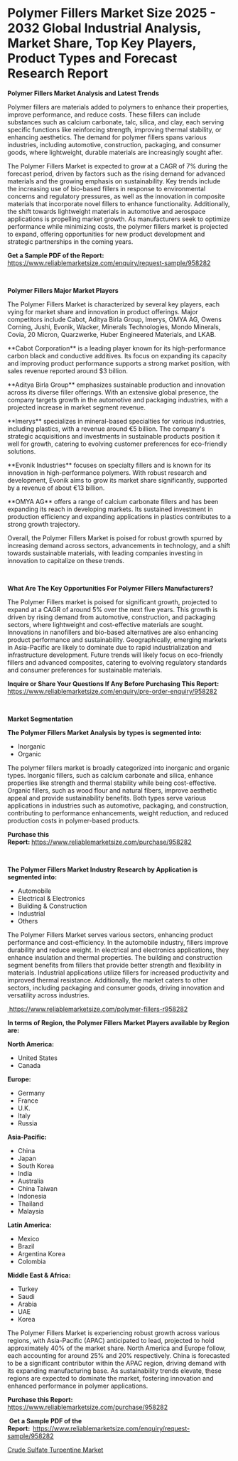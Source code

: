 <p><h1>Polymer Fillers Market Size 2025 - 2032 Global Industrial Analysis, Market Share, Top Key Players, Product Types and Forecast Research Report</h1></p><p><strong>Polymer Fillers Market Analysis and Latest Trends</strong></p>
<p><p>Polymer fillers are materials added to polymers to enhance their properties, improve performance, and reduce costs. These fillers can include substances such as calcium carbonate, talc, silica, and clay, each serving specific functions like reinforcing strength, improving thermal stability, or enhancing aesthetics. The demand for polymer fillers spans various industries, including automotive, construction, packaging, and consumer goods, where lightweight, durable materials are increasingly sought after.</p><p>The Polymer Fillers Market is expected to grow at a CAGR of 7% during the forecast period, driven by factors such as the rising demand for advanced materials and the growing emphasis on sustainability. Key trends include the increasing use of bio-based fillers in response to environmental concerns and regulatory pressures, as well as the innovation in composite materials that incorporate novel fillers to enhance functionality. Additionally, the shift towards lightweight materials in automotive and aerospace applications is propelling market growth. As manufacturers seek to optimize performance while minimizing costs, the polymer fillers market is projected to expand, offering opportunities for new product development and strategic partnerships in the coming years.</p></p>
<p><strong>Get a Sample PDF of the Report:&nbsp;</strong> <a href="https://www.reliablemarketsize.com/enquiry/request-sample/958282?utm_campaign=2946&utm_medium=2&utm_source=Github&utm_content=ia&utm_term=02042025&utm_id=polymer-fillers">https://www.reliablemarketsize.com/enquiry/request-sample/958282</a></p>
<p>&nbsp;</p>
<p><strong>Polymer Fillers Major Market Players</strong></p>
<p><p>The Polymer Fillers Market is characterized by several key players, each vying for market share and innovation in product offerings. Major competitors include Cabot, Aditya Birla Group, Imerys, OMYA AG, Owens Corning, Jushi, Evonik, Wacker, Minerals Technologies, Mondo Minerals, Covia, 20 Micron, Quarzwerke, Huber Engineered Materials, and LKAB.</p><p>**Cabot Corporation** is a leading player known for its high-performance carbon black and conductive additives. Its focus on expanding its capacity and improving product performance supports a strong market position, with sales revenue reported around $3 billion.</p><p>**Aditya Birla Group** emphasizes sustainable production and innovation across its diverse filler offerings. With an extensive global presence, the company targets growth in the automotive and packaging industries, with a projected increase in market segment revenue.</p><p>**Imerys** specializes in mineral-based specialties for various industries, including plastics, with a revenue around €5 billion. The company's strategic acquisitions and investments in sustainable products position it well for growth, catering to evolving customer preferences for eco-friendly solutions.</p><p>**Evonik Industries** focuses on specialty fillers and is known for its innovation in high-performance polymers. With robust research and development, Evonik aims to grow its market share significantly, supported by a revenue of about €13 billion.</p><p>**OMYA AG** offers a range of calcium carbonate fillers and has been expanding its reach in developing markets. Its sustained investment in production efficiency and expanding applications in plastics contributes to a strong growth trajectory.</p><p>Overall, the Polymer Fillers Market is poised for robust growth spurred by increasing demand across sectors, advancements in technology, and a shift towards sustainable materials, with leading companies investing in innovation to capitalize on these trends.</p></p>
<p>&nbsp;</p>
<p><strong>What Are The Key Opportunities For Polymer Fillers Manufacturers?</strong></p>
<p><p>The Polymer Fillers market is poised for significant growth, projected to expand at a CAGR of around 5% over the next five years. This growth is driven by rising demand from automotive, construction, and packaging sectors, where lightweight and cost-effective materials are sought. Innovations in nanofillers and bio-based alternatives are also enhancing product performance and sustainability. Geographically, emerging markets in Asia-Pacific are likely to dominate due to rapid industrialization and infrastructure development. Future trends will likely focus on eco-friendly fillers and advanced composites, catering to evolving regulatory standards and consumer preferences for sustainable materials.</p></p>
<p><strong>Inquire or Share Your Questions If Any Before Purchasing This Report:</strong> <a href="https://www.reliablemarketsize.com/enquiry/pre-order-enquiry/958282?utm_campaign=2946&utm_medium=2&utm_source=Github&utm_content=ia&utm_term=02042025&utm_id=polymer-fillers">https://www.reliablemarketsize.com/enquiry/pre-order-enquiry/958282</a></p>
<p>&nbsp;</p>
<p><strong>Market Segmentation</strong></p>
<p><strong>The Polymer Fillers Market Analysis by types is segmented into:</strong></p>
<p><ul><li>Inorganic</li><li>Organic</li></ul></p>
<p><p>The polymer fillers market is broadly categorized into inorganic and organic types. Inorganic fillers, such as calcium carbonate and silica, enhance properties like strength and thermal stability while being cost-effective. Organic fillers, such as wood flour and natural fibers, improve aesthetic appeal and provide sustainability benefits. Both types serve various applications in industries such as automotive, packaging, and construction, contributing to performance enhancements, weight reduction, and reduced production costs in polymer-based products.</p></p>
<p><strong>Purchase this Report:&nbsp;</strong><a href="https://www.reliablemarketsize.com/purchase/958282?utm_campaign=2946&utm_medium=2&utm_source=Github&utm_content=ia&utm_term=02042025&utm_id=polymer-fillers">https://www.reliablemarketsize.com/purchase/958282</a></p>
<p>&nbsp;</p>
<p><strong>The Polymer Fillers Market Industry Research by Application is segmented into:</strong></p>
<p><ul><li>Automobile</li><li>Electrical & Electronics</li><li>Building & Construction</li><li>Industrial</li><li>Others</li></ul></p>
<p><p>The Polymer Fillers Market serves various sectors, enhancing product performance and cost-efficiency. In the automobile industry, fillers improve durability and reduce weight. In electrical and electronics applications, they enhance insulation and thermal properties. The building and construction segment benefits from fillers that provide better strength and flexibility in materials. Industrial applications utilize fillers for increased productivity and improved thermal resistance. Additionally, the market caters to other sectors, including packaging and consumer goods, driving innovation and versatility across industries.</p></p>
<p><a href="https://www.reliablemarketsize.com/polymer-fillers-r958282?utm_campaign=2946&utm_medium=2&utm_source=Github&utm_content=ia&utm_term=02042025&utm_id=polymer-fillers">&nbsp;https://www.reliablemarketsize.com/polymer-fillers-r958282</a></p>
<p><strong>In terms of Region, the Polymer Fillers Market Players available by Region are:</strong></p>
<p>
    <p> <strong> North America: </strong>
        <ul>
            <li>United States</li>
            <li>Canada</li>
        </ul>
        </p> 
    <p> <strong> Europe: </strong>
        <ul>
            <li>Germany</li>
            <li>France</li>
            <li>U.K.</li>
            <li>Italy</li>
            <li>Russia</li>
        </ul>
        </p> 
    <p> <strong> Asia-Pacific: </strong>
        <ul>
            <li>China</li>
            <li>Japan</li>
            <li>South Korea</li>
            <li>India</li>
            <li>Australia</li>
            <li>China Taiwan</li>
            <li>Indonesia</li>
            <li>Thailand</li>
            <li>Malaysia</li>
        </ul>
        </p> 
    <p> <strong> Latin America: </strong>
        <ul>
            <li>Mexico</li>
            <li>Brazil</li>
            <li>Argentina Korea</li>
            <li>Colombia</li>
        </ul>
        </p> 
    <p> <strong> Middle East & Africa: </strong>
        <ul>
            <li>Turkey</li>
            <li>Saudi</li>
            <li>Arabia</li>
            <li>UAE</li>
            <li>Korea</li>
        </ul>
    </p>
    </p>
<p><p>The Polymer Fillers Market is experiencing robust growth across various regions, with Asia-Pacific (APAC) anticipated to lead, projected to hold approximately 40% of the market share. North America and Europe follow, each accounting for around 25% and 20% respectively. China is forecasted to be a significant contributor within the APAC region, driving demand with its expanding manufacturing base. As sustainability trends elevate, these regions are expected to dominate the market, fostering innovation and enhanced performance in polymer applications.</p></p>
<p><strong>Purchase this Report: </strong><a href="https://www.reliablemarketsize.com/purchase/958282?utm_campaign=2946&utm_medium=2&utm_source=Github&utm_content=ia&utm_term=02042025&utm_id=polymer-fillers">https://www.reliablemarketsize.com/purchase/958282</a></p>
<p>&nbsp;<strong>Get a Sample PDF of the Report:&nbsp;&nbsp;</strong><a href="https://www.reliablemarketsize.com/enquiry/request-sample/958282?utm_campaign=2946&utm_medium=2&utm_source=Github&utm_content=ia&utm_term=02042025&utm_id=polymer-fillers">https://www.reliablemarketsize.com/enquiry/request-sample/958282</a></p>
<p><strong></strong></p>
<p><p><a href="https://github.com/jenithschijf/Market-Research-Report-List-1/blob/main/crude-sulfate-turpentine-market.md?utm_campaign=2946&utm_medium=2&utm_source=Github&utm_content=ia&utm_term=02042025&utm_id=polymer-fillers">Crude Sulfate Turpentine Market</a></p></p>